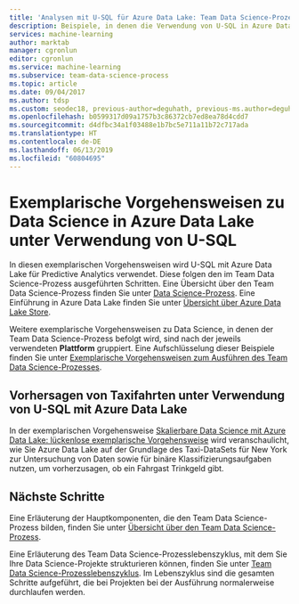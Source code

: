 ```yaml
---
title: 'Analysen mit U-SQL für Azure Data Lake: Team Data Science-Prozess'
description: Beispiele, in denen die Verwendung von U-SQL in Azure Data Lake für Predictive Analytics beschrieben wird.
services: machine-learning
author: marktab
manager: cgronlun
editor: cgronlun
ms.service: machine-learning
ms.subservice: team-data-science-process
ms.topic: article
ms.date: 09/04/2017
ms.author: tdsp
ms.custom: seodec18, previous-author=deguhath, previous-ms.author=deguhath
ms.openlocfilehash: b0599317d09a1757b3c86372cb7ed8ea78d4cdd7
ms.sourcegitcommit: d4dfbc34a1f03488e1b7bc5e711a11b72c717ada
ms.translationtype: HT
ms.contentlocale: de-DE
ms.lasthandoff: 06/13/2019
ms.locfileid: "60804695"
---
```

# <a name="azure-data-lake-data-science-walkthroughs-using-u-sql"></a>Exemplarische Vorgehensweisen zu Data Science in Azure Data Lake unter Verwendung von U-SQL

In diesen exemplarischen Vorgehensweisen wird U-SQL mit Azure Data Lake für Predictive Analytics verwendet. Diese folgen den im Team Data Science-Prozess ausgeführten Schritten. Eine Übersicht über den Team Data Science-Prozess finden Sie unter [Data Science-Prozess](overview.md). Eine Einführung in Azure Data Lake finden Sie unter [Übersicht über Azure Data Lake Store](../../data-lake-store/data-lake-store-overview.md).

Weitere exemplarische Vorgehensweisen zu Data Science, in denen der Team Data Science-Prozess befolgt wird, sind nach der jeweils verwendeten **Plattform** gruppiert. Eine Aufschlüsselung dieser Beispiele finden Sie unter [Exemplarische Vorgehensweisen zum Ausführen des Team Data Science-Prozesses](walkthroughs.md).


## <a name="predict-taxi-tips-using-u-sql-with-azure-data-lake"></a>Vorhersagen von Taxifahrten unter Verwendung von U-SQL mit Azure Data Lake

In der exemplarischen Vorgehensweise [Skalierbare Data Science mit Azure Data Lake: lückenlose exemplarische Vorgehensweise](data-lake-walkthrough.md) wird veranschaulicht, wie Sie Azure Data Lake auf der Grundlage des Taxi-DataSets für New York zur Untersuchung von Daten sowie für binäre Klassifizierungsaufgaben nutzen, um vorherzusagen, ob ein Fahrgast Trinkgeld gibt. 


## <a name="next-steps"></a>Nächste Schritte

Eine Erläuterung der Hauptkomponenten, die den Team Data Science-Prozess bilden, finden Sie unter [Übersicht über den Team Data Science-Prozess](overview.md).

Eine Erläuterung des Team Data Science-Prozesslebenszyklus, mit dem Sie Ihre Data Science-Projekte strukturieren können, finden Sie unter [Team Data Science-Prozesslebenszyklus](lifecycle.md). Im Lebenszyklus sind die gesamten Schritte aufgeführt, die bei Projekten bei der Ausführung normalerweise durchlaufen werden. 
